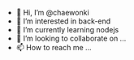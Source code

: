 - 👋 Hi, I’m @chaewonki
- 👀 I’m interested in back-end
- 🌱 I’m currently learning nodejs
- 💞️ I’m looking to collaborate on ...
- 📫 How to reach me ...

<!---
chaewonki/chaewonki is a ✨ special ✨ repository because its `README.md` (this file) appears on your GitHub profile.
You can click the Preview link to take a look at your changes.
--->
